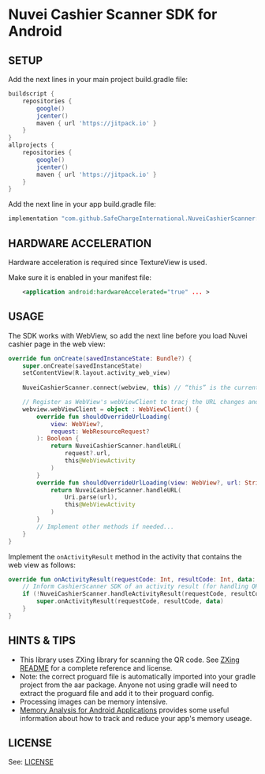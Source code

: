 Nuvei Cashier Scanner SDK for Android
==========================================

SETUP
------------
Add the next lines in your main project build.gradle file:
```gradle
buildscript {
    repositories {
        google()
        jcenter()
        maven { url 'https://jitpack.io' }
    }
}
allprojects {
    repositories {
        google()
        jcenter()
        maven { url 'https://jitpack.io' }
    }
}
```

Add the next line in your app build.gradle file:
```gradle
implementation "com.github.SafeChargeInternational.NuveiCashierScanner:CashierScanner:1.1.1"
```

HARDWARE ACCELERATION
------------
Hardware acceleration is required since TextureView is used.

Make sure it is enabled in your manifest file:

```xml
    <application android:hardwareAccelerated="true" ... >
```

USAGE
------------
The SDK works with WebView, so add the next line before you load Nuvei cashier page in the web view:
```kotlin
override fun onCreate(savedInstanceState: Bundle?) {
    super.onCreate(savedInstanceState)
    setContentView(R.layout.activity_web_view)
    
    NuveiCashierScanner.connect(webview, this) // “this” is the current activity

    // Register as WebView's webViewClient to tracj the URL changes and inform the CashierScanner SDK
    webview.webViewClient = object : WebViewClient() {
        override fun shouldOverrideUrlLoading(
            view: WebView?,
            request: WebResourceRequest?
        ): Boolean {
            return NuveiCashierScanner.handleURL(
                request?.url,
                this@WebViewActivity
            )
        }
        override fun shouldOverrideUrlLoading(view: WebView?, url: String?): Boolean {
            return NuveiCashierScanner.handleURL(
                Uri.parse(url),
                this@WebViewActivity
            )
        }
        // Implement other methods if needed...
    }
}
```

Implement the `onActivityResult` method in the activity that contains the web view as follows:
```kotlin
override fun onActivityResult(requestCode: Int, resultCode: Int, data: Intent?) {
    // Inform CashierScanner SDK of an activity result (for handling QR scanner result)
    if (!NuveiCashierScanner.handleActivityResult(requestCode, resultCode, data)) {
        super.onActivityResult(requestCode, resultCode, data)
    }
}
```

HINTS & TIPS
------------
* This library uses ZXing library for scanning the QR code. See [ZXing README](https://github.com/journeyapps/zxing-android-embedded) for a complete reference and license.
* Note: the correct proguard file is automatically imported into your gradle project from the aar package. Anyone not using gradle will need to extract the proguard file and add it to their proguard config.
* Processing images can be memory intensive.
* [Memory Analysis for Android Applications](https://android-developers.blogspot.com/2011/03/memory-analysis-for-android.html) provides some useful information about how to track and reduce your app's memory useage.

LICENSE
------------
See: [LICENSE](https://github.com/SafeChargeInternational/NuveiCashierScanner/blob/master/LICENSE.md)
